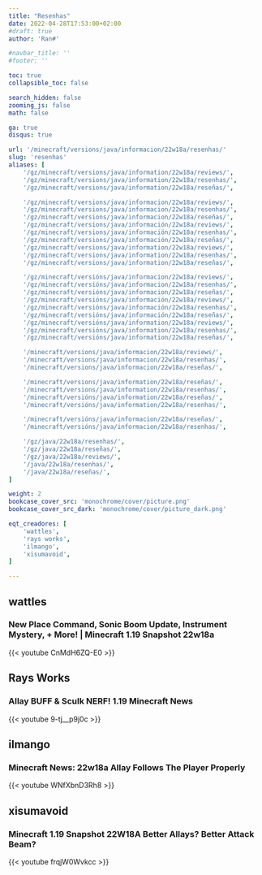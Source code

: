 ```yaml
---
title: "Resenhas"
date: 2022-04-28T17:53:00+02:00
#draft: true
author: 'Ran#'

#navbar_title: ''
#footer: ''

toc: true
collapsible_toc: false

search_hidden: false
zooming_js: false
math: false

ga: true
disqus: true

url: '/minecraft/versions/java/informacion/22w18a/resenhas/'
slug: 'resenhas'
aliases: [
    '/gz/minecraft/versions/java/information/22w18a/reviews/',
    '/gz/minecraft/versions/java/information/22w18a/resenhas/',
    '/gz/minecraft/versions/java/information/22w18a/reseñas/',

    '/gz/minecraft/versions/java/informacion/22w18a/reviews/',
    '/gz/minecraft/versions/java/informacion/22w18a/resenhas/',
    '/gz/minecraft/versions/java/informacion/22w18a/reseñas/',
    '/gz/minecraft/versions/java/información/22w18a/reviews/',
    '/gz/minecraft/versions/java/información/22w18a/resenhas/',
    '/gz/minecraft/versions/java/información/22w18a/reseñas/',
    '/gz/minecraft/versions/java/information/22w18a/reviews/',
    '/gz/minecraft/versions/java/information/22w18a/resenhas/',
    '/gz/minecraft/versions/java/information/22w18a/reseñas/',

    '/gz/minecraft/versións/java/informacion/22w18a/reviews/',
    '/gz/minecraft/versións/java/informacion/22w18a/resenhas/',
    '/gz/minecraft/versións/java/informacion/22w18a/reseñas/',
    '/gz/minecraft/versións/java/información/22w18a/reviews/',
    '/gz/minecraft/versións/java/información/22w18a/resenhas/',
    '/gz/minecraft/versións/java/información/22w18a/reseñas/',
    '/gz/minecraft/versións/java/information/22w18a/reviews/',
    '/gz/minecraft/versións/java/information/22w18a/resenhas/',
    '/gz/minecraft/versións/java/information/22w18a/reseñas/',

    '/minecraft/versions/java/informacion/22w18a/reviews/',
    '/minecraft/versions/java/informacion/22w18a/resenhas/',
    '/minecraft/versions/java/informacion/22w18a/reseñas/',

    '/minecraft/versions/java/information/22w18a/reseñas/',
    '/minecraft/versions/java/information/22w18a/resenhas/',
    '/minecraft/versións/java/information/22w18a/reseñas/',
    '/minecraft/versións/java/information/22w18a/resenhas/',

    '/minecraft/versións/java/informacion/22w18a/reseñas/',
    '/minecraft/versións/java/informacion/22w18a/resenhas/',

    '/gz/java/22w18a/resenhas/',
    '/gz/java/22w18a/reseñas/',
    '/gz/java/22w18a/reviews/',
    '/java/22w18a/resenhas/',
    '/java/22w18a/reseñas/',
]

weight: 2
bookcase_cover_src: 'monochrome/cover/picture.png'
bookcase_cover_src_dark: 'monochrome/cover/picture_dark.png'

eqt_creadores: [
    'wattles',
    'rays works',
    'ilmango',
    'xisumavoid',
]

---
```


## wattles
### New Place Command, Sonic Boom Update, Instrument Mystery, + More! | Minecraft 1.19 Snapshot 22w18a
{{< youtube CnMdH6ZQ-E0 >}}
<!--{{< youtube >}}-->

## Rays Works
### Allay BUFF & Sculk NERF! 1.19 Minecraft News
{{< youtube 9-tj__p9j0c >}}
<!--{{< youtube >}}-->

## ilmango
### Minecraft News: 22w18a Allay Follows The Player Properly
{{< youtube WNfXbnD3Rh8 >}}
<!--{{< youtube >}}-->

## xisumavoid
### Minecraft 1.19 Snapshot 22W18A Better Allays? Better Attack Beam?
{{< youtube frqjW0Wvkcc >}}
<!--{{< youtube >}}-->
